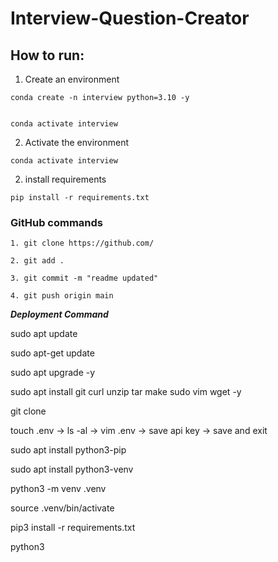# Interview-Question-Creator

[](https://github.com/entbappy/Interview-Question-Creator/blob/main/README.md#interview-question-creator)

## How to run:

[](https://github.com/entbappy/Interview-Question-Creator/blob/main/README.md#how-to-run)

1. Create an environment

```shell
conda create -n interview python=3.10 -y


conda activate interview
```

2. Activate the environment

```shell
conda activate interview
```

2. install requirements

```shell
pip install -r requirements.txt
```

### GitHub commands

[](https://github.com/entbappy/Interview-Question-Creator/blob/main/README.md#github-commands)

```shell
1. git clone https://github.com/

2. git add .

3. git commit -m "readme updated"

4. git push origin main
```

***Deployment Command***

sudo apt update

sudo apt-get update

sudo apt upgrade -y

sudo apt install git curl unzip tar make sudo vim wget -y

git clone

touch .env -> ls -al -> vim .env -> save api key -> save and exit

sudo apt install python3-pip

sudo apt install python3-venv

python3 -m venv .venv

source .venv/bin/activate

pip3 install -r requirements.txt

python3
